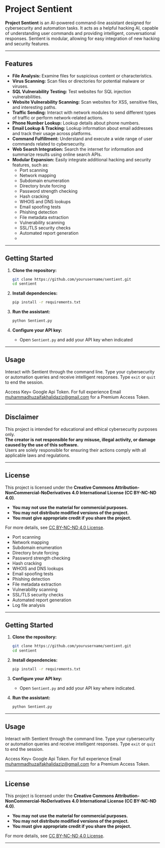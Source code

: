# Project Sentient

**Project Sentient** is an AI-powered command-line assistant designed for cybersecurity and automation tasks. It acts as a helpful hacking AI, capable of understanding user commands and providing intelligent, conversational responses. Sentient is modular, allowing for easy integration of new hacking and security features.

---

## Features

- **File Analysis:** Examine files for suspicious content or characteristics.
- **Virus Scanning:** Scan files or directories for potential malware or viruses.
- **SQL Vulnerability Testing:** Test websites for SQL injection vulnerabilities.
- **Website Vulnerability Scanning:** Scan websites for XSS, sensitive files, and interesting paths.
- **Traffic Sending:** Interact with network modules to send different types of traffic or perform network-related actions.
- **Phone Number Lookup:** Lookup details about phone numbers.
- **Email Lookup & Tracking:** Lookup information about email addresses and track their usage across platforms.
- **Command Fulfillment:** Understand and execute a wide range of user commands related to cybersecurity.
- **Web Search Integration:** Search the internet for information and summarize results using online search APIs.
- **Modular Expansion:** Easily integrate additional hacking and security features, such as:
  - Port scanning
  - Network mapping
  - Subdomain enumeration
  - Directory brute forcing
  - Password strength checking
  - Hash cracking
  - WHOIS and DNS lookups
  - Email spoofing tests
  - Phishing detection
  - File metadata extraction
  - Vulnerability scanning
  - SSL/TLS security checks
  - Automated report generation
  -

---

## Getting Started

1. **Clone the repository:**
   ```sh
   git clone https://github.com/yourusername/sentient.git
   cd sentient
   ```

2. **Install dependencies:**
   ```sh
   pip install -r requirements.txt
   ```
   
3. **Run the assistant:**
   ```sh
   python Sentient.py
   ```

4. **Configure your API key:**
   - Open `Sentient.py` and add your API key when indicated

---

## Usage

Interact with Sentient through the command line. Type your cybersecurity or automation queries and receive intelligent responses. Type `exit` or `quit` to end the session.

Access Key=  Google Api Token.
For full experience Email muhammadhuzaifakhalidaziz@gmail.com for a Premium Access Token.

---

## Disclaimer

This project is intended for educational and ethical cybersecurity purposes only.  
**The creator is not responsible for any misuse, illegal activity, or damage caused by the use of this software.**  
Users are solely responsible for ensuring their actions comply with all applicable laws and regulations.

---

## License

This project is licensed under the **Creative Commons Attribution-NonCommercial-NoDerivatives 4.0 International License (CC BY-NC-ND 4.0)**.

- **You may not use the material for commercial purposes.**
- **You may not distribute modified versions of the project.**
- **You must give appropriate credit if you share the project.**

For more details, see [CC BY-NC-ND 4.0 License](https://creativecommons.org/licenses/by-nc-nd/4.0/).
  - Port scanning
  - Network mapping
  - Subdomain enumeration
  - Directory brute forcing
  - Password strength checking
  - Hash cracking
  - WHOIS and DNS lookups
  - Email spoofing tests
  - Phishing detection
  - File metadata extraction
  - Vulnerability scanning
  - SSL/TLS security checks
  - Automated report generation
  - Log file analysis

---

## Getting Started

1. **Clone the repository:**
   ```sh
   git clone https://github.com/yourusername/sentient.git
   cd sentient
   ```

2. **Install dependencies:**
   ```sh
   pip install -r requirements.txt
   ```

3. **Configure your API key:**
   - Open `Sentient.py` and add your API key where indicated.

4. **Run the assistant:**
   ```sh
   python Sentient.py
   ```

---

## Usage

Interact with Sentient through the command line. Type your cybersecurity or automation queries and receive intelligent responses. Type `exit` or `quit` to end the session.

Access Key=  Google Api Token.
For full experience Email muhammadhuzaifakhalidaziz@gmail.com for a Premium Access Token.

---

## License

This project is licensed under the **Creative Commons Attribution-NonCommercial-NoDerivatives 4.0 International License (CC BY-NC-ND 4.0)**.

- **You may not use the material for commercial purposes.**
- **You may not distribute modified versions of the project.**
- **You must give appropriate credit if you share the project.**

For more details, see [CC BY-NC-ND 4.0 License](https://creativecommons.org/licenses/by-nc-nd/4.0/).

---
